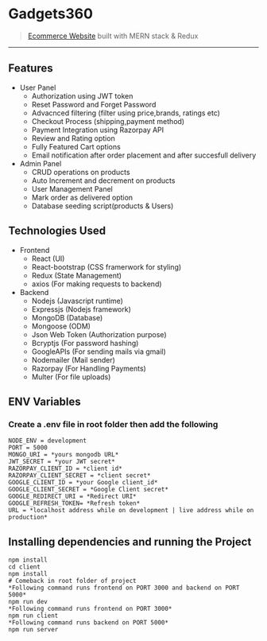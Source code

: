 # Gadgets360
> [Ecommerce Website](https://gadgets360.herokuapp.com) built with MERN stack & Redux
---
## Features
* User Panel 
  * Authorization using JWT token
  * Reset Password and Forget Password
  * Advacnced filtering (filter using price,brands, ratings etc)
  * Checkout Process (shipping,payment method)
  * Payment Integration using Razorpay API
  * Review and Rating option
  * Fully Featured Cart options
  * Email notification after order placement and after succesfull delivery
* Admin Panel
  * CRUD operations on products
  * Auto Increment and decrement on products
  * User Management Panel
  * Mark order as delivered option
  * Database seeding script(products & Users)
## Technologies Used
* Frontend
  * React (UI)
  * React-bootstrap (CSS framerwork for styling)
  * Redux (State Management)
  * axios (For making requests to backend)
* Backend
  * Nodejs (Javascript runtime)
  * Expressjs (Nodejs framework)
  * MongoDB (Database)
  * Mongoose (ODM)
  * Json Web Token (Authorization purpose)
  * Bcryptjs (For password hashing)
  * GoogleAPIs (For sending mails via gmail)
  * Nodemailer (Mail sender)
  * Razorpay (For Handling Payments)
  * Multer (For file uploads)
 ## ENV Variables
 ### Create a .env file in root folder then add the following
 ```
 NODE_ENV = development
 PORT = 5000
 MONGO_URI = *yours mongodb URL*
 JWT_SECRET = *your JWT secret*
 RAZORPAY_CLIENT_ID = *client id*
 RAZORPAY_CLIENT_SECRET = *client secret*
 GOOGLE_CLIENT_ID = *your Google client_id*
GOOGLE_CLIENT_SECRET = *Google Client secret*
GOOGLE_REDIRECT_URI = *Redirect URI*
GOOGLE_REFRESH_TOKEN= *Refresh token*
URL = *localhost address while on development | live address while on production*
 ```
 ## Installing dependencies and running the Project
 ```
 npm install
 cd client
 npm install
 # Comeback in root folder of project
 *Following command runs frontend on PORT 3000 and backend on PORT 5000*
 npm run dev
 *Following command runs frontend on PORT 3000*
 npm run client
 *Following command runs backend on PORT 5000*
 npm run server
 ```
